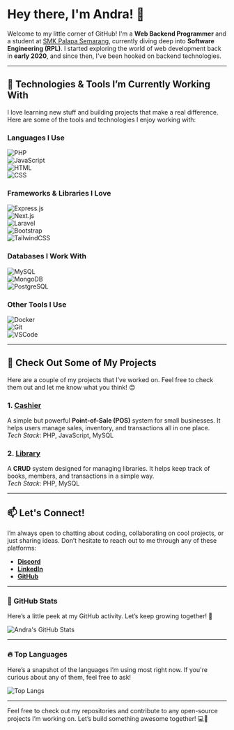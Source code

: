 # Hey there, I'm Andra! 👋

Welcome to my little corner of GitHub! I'm a **Web Backend Programmer** and a student at [SMK Palapa Semarang](https://smkpalapasemarang.sch.id), currently diving deep into **Software Engineering (RPL)**. I started exploring the world of web development back in **early 2020**, and since then, I've been hooked on backend technologies.

---

## 🔧 Technologies & Tools I’m Currently Working With

I love learning new stuff and building projects that make a real difference. Here are some of the tools and technologies I enjoy working with:

### **Languages I Use**
![PHP](https://img.shields.io/badge/PHP-777BB4?style=flat-square&logo=php&logoColor=white&labelColor=333333)  
![JavaScript](https://img.shields.io/badge/JavaScript-F7DF1E?style=flat-square&logo=javascript&logoColor=black&labelColor=333333)  
![HTML](https://img.shields.io/badge/HTML-E34F26?style=flat-square&logo=html5&logoColor=white&labelColor=333333)  
![CSS](https://img.shields.io/badge/CSS-1572B6?style=flat-square&logo=css3&logoColor=white&labelColor=333333)

### **Frameworks & Libraries I Love**
![Express.js](https://img.shields.io/badge/Express.js-000000?style=flat-square&logo=express&logoColor=white&labelColor=333333)  
![Next.js](https://img.shields.io/badge/Next.js-000000?style=flat-square&logo=next.js&logoColor=white&labelColor=333333)  
![Laravel](https://img.shields.io/badge/Laravel-EA4C89?style=flat-square&logo=laravel&logoColor=white&labelColor=333333)  
![Bootstrap](https://img.shields.io/badge/Bootstrap-563D7C?style=flat-square&logo=bootstrap&logoColor=white&labelColor=333333)  
![TailwindCSS](https://img.shields.io/badge/TailwindCSS-06B6D4?style=flat-square&logo=tailwind-css&logoColor=white&labelColor=333333)

### **Databases I Work With**
![MySQL](https://img.shields.io/badge/MySQL-4479A1?style=flat-square&logo=mysql&logoColor=white&labelColor=333333)  
![MongoDB](https://img.shields.io/badge/MongoDB-47A248?style=flat-square&logo=mongodb&logoColor=white&labelColor=333333)  
![PostgreSQL](https://img.shields.io/badge/PostgreSQL-336791?style=flat-square&logo=postgresql&logoColor=white&labelColor=333333)

### **Other Tools I Use**
![Docker](https://img.shields.io/badge/Docker-2496ED?style=flat-square&logo=docker&logoColor=white&labelColor=333333)  
![Git](https://img.shields.io/badge/Git-F05032?style=flat-square&logo=git&logoColor=white&labelColor=333333)  
![VSCode](https://img.shields.io/badge/VSCode-007ACC?style=flat-square&logo=visualstudiocode&logoColor=white&labelColor=333333)

---

## 🌟 Check Out Some of My Projects

Here are a couple of my projects that I’ve worked on. Feel free to check them out and let me know what you think! 😊

### 1. **[Cashier](https://github.com/AndraZero121/kasir)**
A simple but powerful **Point-of-Sale (POS)** system for small businesses. It helps users manage sales, inventory, and transactions all in one place.  
*Tech Stack*: PHP, JavaScript, MySQL

### 2. **[Library](https://github.com/AndraZero121/perpustakaan)**
A **CRUD** system designed for managing libraries. It helps keep track of books, members, and transactions in a simple way.  
*Tech Stack*: PHP, MySQL

---

## 📫 Let's Connect!

I’m always open to chatting about coding, collaborating on cool projects, or just sharing ideas. Don’t hesitate to reach out to me through any of these platforms:

- **[Discord](https://discord.com/AndraZero121)**  
- **[LinkedIn](https://www.linkedin.com/in/andra-anursa-764b92317/)**  
- **[GitHub](https://github.com/AndraZero121)**

---

### 🚀 GitHub Stats

Here’s a little peek at my GitHub activity. Let’s keep growing together! 🌱

![Andra's GitHub Stats](https://github-readme-stats.vercel.app/api?username=AndraZero121&count_private=true&show_icons=true&hide_title=true&hide=prs&theme=github_dark)

---

### 🔥 Top Languages

Here’s a snapshot of the languages I’m using most right now. If you're curious about any of them, feel free to ask!

![Top Langs](https://github-readme-stats.vercel.app/api/top-langs/?username=AndraZero121&theme=github_dark&layout=compact&langs_count=8)

---

Feel free to check out my repositories and contribute to any open-source projects I’m working on. Let’s build something awesome together! 💻🚀
